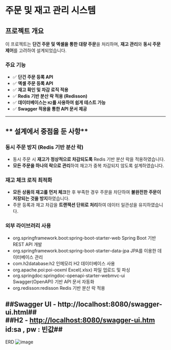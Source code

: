 #  주문 및 재고 관리 시스템

##  프로젝트 개요
이 프로젝트는 **단건 주문 및 엑셀을 통한 대량 주문**을 처리하며, **재고 관리**와 **동시 주문 제어**를 고려하여 설계되었습니다.

###  **주요 기능**
- ✅ **단건 주문 등록 API**
- ✅ **엑셀 주문 등록 API**
- ✅ **재고 확인 및 차감 로직 적용**
- ✅ **Redis 기반 분산 락 적용 (Redisson)**
- ✅ **데이터베이스는 `H2`를 사용하여 쉽게 테스트 가능**
- ✅ **Swagger 적용을 통한 API 문서 제공**

---

## ** 설계에서 중점을 둔 사항**
### **동시 주문 방지 (Redis 기반 분산 락)**
- 동시 주문 시 **재고가 정상적으로 차감되도록** Redis 기반 분산 락을 적용하였습니다.
- **모든 주문을 하나의 락으로 관리**하여 재고가 중복 차감되지 않도록 설계하였습니다.

###  **재고 체크 로직 최적화**
- **모든 상품의 재고를 먼저 체크**한 후 부족한 경우 주문을 차단하여 **불완전한 주문이 저장되는 것을 방지**하였습니다.
- 주문 등록과 재고 차감을 **트랜잭션 단위로 처리**하여 데이터 일관성을 유지하였습니다.

###  **외부 라이브러리 사용**
- org.springframework.boot:spring-boot-starter-web	Spring Boot 기반 REST API 개발
- org.springframework.boot:spring-boot-starter-data-jpa	JPA를 이용한 데이터베이스 관리
- com.h2database:h2	인메모리 H2 데이터베이스 사용
- org.apache.poi:poi-ooxml Excel(.xlsx) 파일 업로드 및 파싱
- org.springdoc:springdoc-openapi-starter-webmvc-ui		Swagger(OpenAPI) 기반 API 문서 자동화
- org.redisson:redisson	Redis 기반 분산 락 적용

 ##Swagger UI - http://localhost:8080/swagger-ui.html##  
 ##H2 - [http://localhost:8080/swagger-ui.htm](http://localhost:8080/h2-console) id:sa , pw : 빈값##
---
ERD
![image](https://github.com/user-attachments/assets/fb00cefc-179a-4bfd-aa64-04ed1ddc051d)


